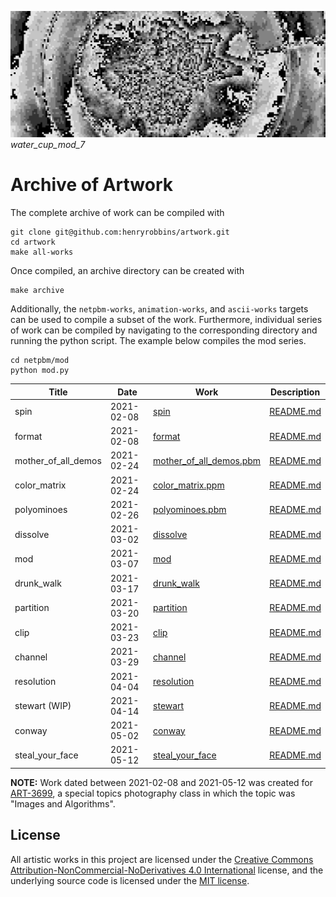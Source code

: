 ![banner](banner.png)
*water_cup_mod_7*

# Archive of Artwork

The complete archive of work can be compiled with

```
git clone git@github.com:henryrobbins/artwork.git
cd artwork
make all-works
```

Once compiled, an archive directory can be created with

```
make archive
```

Additionally, the `netpbm-works`, `animation-works`, and `ascii-works` targets
can be used to compile a subset of the work. Furthermore, individual series of
work can be compiled by navigating to the corresponding directory and running
the python script. The example below compiles the mod series.

```
cd netpbm/mod
python mod.py
```

| Title | Date | Work | Description |
|-------|------|------|-------------|
| spin | 2021-02-08 | [spin](spin) | [README.md](spin/README.md) |
| format | 2021-02-08 | [format](format) | [README.md](format/README.md) |
| mother_of_all_demos | 2021-02-24 | [mother_of_all_demos.pbm](netpbm/mother_of_all_demos/mother_of_all_demos.pbm) | [README.md](netpbm/mother_of_all_demos/README.md) |
| color_matrix | 2021-02-24 | [color_matrix.ppm](netpbm/color_matrix/color_matrix.ppm) | [README.md](netpbm/color_matrix/README.md) |
| polyominoes | 2021-02-26 | [polyominoes.pbm](netpbm/polyominoes/polyominoes.pbm) | [README.md](netpbm/polyominoes/README.md) |
| dissolve | 2021-03-02 | [dissolve](netpbm/dissolve) | [README.md](netpbm/dissolve/README.md) |
| mod | 2021-03-07 | [mod](netpbm/mod) | [README.md](netpbm/mod/README.md) |
| drunk_walk | 2021-03-17 | [drunk_walk](netpbm/drunk_walk) | [README.md](netpbm/drunk_walk/README.md) |
| partition | 2021-03-20 | [partition](netpbm/partition) | [README.md](netpbm/partition/README.md) |
| clip | 2021-03-23 | [clip](netpbm/clip) | [README.md](netpbm/clip/README.md) |
| channel | 2021-03-29 | [channel](netpbm/channel) | [README.md](netpbm/channel/README.md) |
| resolution | 2021-04-04 | [resolution](netpbm/resolution) | [README.md](netpbm/resolution/README.md) |
| stewart (WIP) | 2021-04-14 | [stewart](animation/stewart) | [README.md](animation/stewart/README.md) |
| conway | 2021-05-02 | [conway](netpbm/conway) | [README.md](netpbm/conway/README.md) |
| steal_your_face | 2021-05-12 | [steal_your_face](ascii/steal_your_face) | [README.md](ascii/steal_your_face/README.md) |

**NOTE:** Work dated between 2021-02-08 and 2021-05-12 was created for
[ART-3699](https://classes.cornell.edu/browse/roster/SP21/class/ART/3699), a
special topics photography class in which the topic was "Images and Algorithms".

## License

All artistic works in this project are licensed under the [Creative Commons Attribution-NonCommercial-NoDerivatives 4.0 International](https://creativecommons.org/licenses/by-nc-nd/4.0/) license, and the underlying source code is licensed
under the [MIT license](LICENSE.md).
